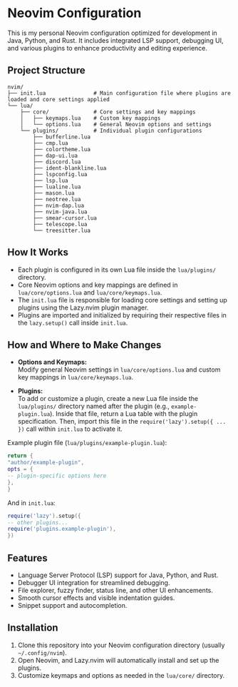 
# Neovim Configuration

This is my personal Neovim configuration optimized for development in Java, Python, and Rust. It includes integrated LSP support, debugging UI, and various plugins to enhance productivity and editing experience.

## Project Structure
```
nvim/
├── init.lua               # Main configuration file where plugins are loaded and core settings applied
└── lua/
    ├── core/              # Core settings and key mappings
    │   ├── keymaps.lua    # Custom key mappings
    │   └── options.lua    # General Neovim options and settings
    └── plugins/           # Individual plugin configurations
        ├── bufferline.lua
        ├── cmp.lua
        ├── colortheme.lua
        ├── dap-ui.lua
        ├── discord.lua
        ├── ident-blankline.lua
        ├── lspconfig.lua
        ├── lsp.lua
        ├── lualine.lua
        ├── mason.lua
        ├── neotree.lua
        ├── nvim-dap.lua
        ├── nvim-java.lua
        ├── smear-cursor.lua
        ├── telescope.lua
        └── treesitter.lua

```


## How It Works

- Each plugin is configured in its own Lua file inside the `lua/plugins/` directory.
- Core Neovim options and key mappings are defined in `lua/core/options.lua` and `lua/core/keymaps.lua`.
- The `init.lua` file is responsible for loading core settings and setting up plugins using the Lazy.nvim plugin manager.
- Plugins are imported and initialized by requiring their respective files in the `lazy.setup()` call inside `init.lua`.

## How and Where to Make Changes

- **Options and Keymaps:**  
  Modify general Neovim settings in `lua/core/options.lua` and custom key mappings in `lua/core/keymaps.lua`.

- **Plugins:**  
  To add or customize a plugin, create a new Lua file inside the `lua/plugins/` directory named after the plugin (e.g., `example-plugin.lua`). Inside that file, return a Lua table with the plugin specification. Then, import this file in the `require('lazy').setup({ ... })` call within `init.lua` to activate it.

Example plugin file (`lua/plugins/example-plugin.lua`):

```lua
return {
"author/example-plugin",
opts = {
-- plugin-specific options here
},
}
```

And in `init.lua`:

```lua
require('lazy').setup({
-- other plugins...
require('plugins.example-plugin'),
})
```


## Features

- Language Server Protocol (LSP) support for Java, Python, and Rust.
- Debugger UI integration for streamlined debugging.
- File explorer, fuzzy finder, status line, and other UI enhancements.
- Smooth cursor effects and visible indentation guides.
- Snippet support and autocompletion.

## Installation

1. Clone this repository into your Neovim configuration directory (usually `~/.config/nvim`).
2. Open Neovim, and Lazy.nvim will automatically install and set up the plugins.
3. Customize keymaps and options as needed in the `lua/core/` directory.
